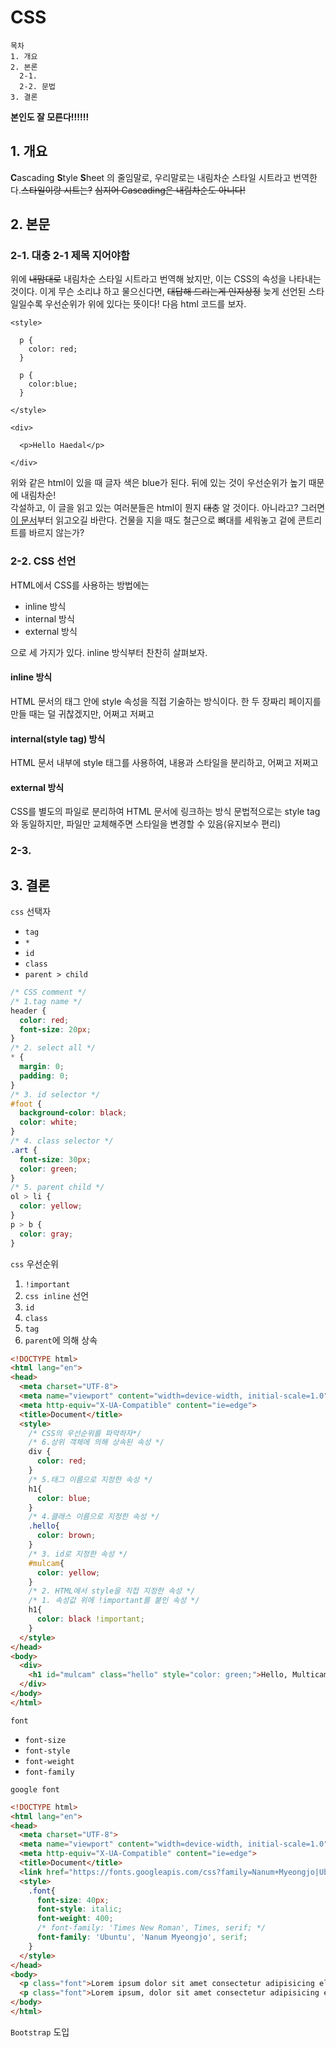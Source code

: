 # CSS

```
목차
1. 개요
2. 본론
  2-1.
  2-2. 문법
3. 결론
```
**본인도 잘 모른다!!!!!!**
## 1. 개요
 **C**ascading **S**tyle **S**heet 의 줄임말로, 우리말로는 내림차순 스타일 시트라고 번역한다.~~스타일이랑 시트는?~~ ~~심지어 Cascading은 내림차순도 아니다!~~

## 2. 본문
### 2-1. 대충 2-1 제목 지어야함
위에 ~~내맘대로~~ 내림차순 스타일 시트라고 번역해 놨지만, 이는 CSS의 속성을 나타내는 것이다. 이게 무슨 소리냐 하고 물으신다면, ~~대답해 드리는게 인지상정~~ 늦게 선언된 스타일일수록 우선순위가 위에 있다는 뜻이다! 다음 html 코드를 보자.
```
<style>

  p {
    color: red;
  }

  p {
    color:blue;
  }

</style>

<div>

  <p>Hello Haedal</p>
  
</div>
```
위와 같은 html이 있을 때 글자 색은 blue가 된다. 뒤에 있는 것이 우선순위가 높기 때문에 내림차순!  
각설하고, 이 글을 읽고 있는 여러분들은 html이 뭔지 ~~대충~~ 알 것이다. 아니라고? 그러면 [이 문서](/html.md)부터 읽고오길 바란다. 건물을 지을 때도 철근으로 뼈대를 세워놓고 겉에 콘트리트를 바르지 않는가?
### 2-2. CSS 선언
HTML에서 CSS를 사용하는 방법에는
* inline 방식
* internal 방식
* external 방식

으로 세 가지가 있다. inline 방식부터 찬찬히 살펴보자.
#### inline 방식
HTML 문서의 태그 안에 style 속성을 직접 기술하는 방식이다.
한 두 장짜리 페이지를 만들 때는 덜 귀찮겠지만, 어쩌고 저쩌고

#### internal(style tag) 방식
HTML 문서 내부에 style 태그를 사용하여, 내용과 스타일을 분리하고, 어쩌고 저쩌고

#### external 방식
CSS를 별도의 파일로 분리하여 HTML 문서에 링크하는 방식
문법적으로는 style tag와 동일하지만, 파일만 교체해주면 스타일을 변경할 수 있음(유지보수 편리)

### 2-3. 

## 3. 결론



`css` 선택자
  - `tag`
  - `*`
  - `id`
  - `class`
  - `parent > child`
```css
/* CSS comment */
/* 1.tag name */
header {
  color: red;
  font-size: 20px;
}
/* 2. select all */
* {
  margin: 0;
  padding: 0;
}
/* 3. id selector */
#foot {
  background-color: black;
  color: white;
}
/* 4. class selector */
.art {
  font-size: 30px;
  color: green;
}
/* 5. parent child */
ol > li {
  color: yellow;
}
p > b {
  color: gray;
}
```


`css` 우선순위
  1. `!important`
  2. `css inline` 선언
  3. `id`
  4. `class`
  5. `tag`
  6. `parent`에 의해 상속
  
```html
<!DOCTYPE html>
<html lang="en">
<head>
  <meta charset="UTF-8">
  <meta name="viewport" content="width=device-width, initial-scale=1.0">
  <meta http-equiv="X-UA-Compatible" content="ie=edge">
  <title>Document</title>
  <style>
    /* CSS의 우선순위를 파악하자*/
    /* 6.상위 객체에 의해 상속된 속성 */
    div {
      color: red;
    }
    /* 5.태그 이름으로 지정한 속성 */
    h1{
      color: blue;
    }
    /* 4.클래스 이름으로 지정한 속성 */
    .hello{
      color: brown;
    }
    /* 3. id로 지정한 속성 */
    #mulcam{
      color: yellow;
    }
    /* 2. HTML에서 style을 직접 지정한 속성 */
    /* 1. 속성값 위에 !important를 붙인 속성 */
    h1{
      color: black !important;
    }
  </style>
</head>
<body>
  <div>
    <h1 id="mulcam" class="hello" style="color: green;">Hello, Multicampus!</h1>
  </div>
</body>
</html>
```
`font`
  - `font-size`
  - `font-style`
  - `font-weight`
  - `font-family`

`google font`

```html
<!DOCTYPE html>
<html lang="en">
<head>
  <meta charset="UTF-8">
  <meta name="viewport" content="width=device-width, initial-scale=1.0">
  <meta http-equiv="X-UA-Compatible" content="ie=edge">
  <title>Document</title>
  <link href="https://fonts.googleapis.com/css?family=Nanum+Myeongjo|Ubuntu&display=swap" rel="stylesheet">
  <style>
    .font{
      font-size: 40px;
      font-style: italic;
      font-weight: 400;
      /* font-family: 'Times New Roman', Times, serif; */
      font-family: 'Ubuntu', 'Nanum Myeongjo', serif;
    }
  </style>
</head>
<body>
  <p class="font">Lorem ipsum dolor sit amet consectetur adipisicing elit. Dolorum incidunt excepturi vel velit explicabo illo. Perferendis dolor animi consequuntur dolorem culpa est non corrupti libero quibusdam eveniet magni rem, odio nesciunt consectetur, repellendus at eius expedita ad aliquam quo amet molestiae? Deserunt veritatis voluptatibus, ut dolore soluta natus porro nulla similique assumenda numquam exercitationem ratione unde accusamus quis corporis quos. Possimus, at libero! Harum molestias magni cum nam itaque magnam quibusdam dolorem! Assumenda, voluptatem non blanditiis inventore error cupiditate expedita modi quidem tempora officia aut dicta accusamus, nihil, vero vel. Nesciunt dignissimos similique odio quidem quibusdam hic reiciendis, totam quis!</p>
  <p class="font">Lorem ipsum, dolor sit amet consectetur adipisicing elit. Earum dignissimos illum pariatur repudiandae assumenda tempore facilis necessitatibus, perspiciatis minus beatae non ipsa nesciunt suscipit id, molestiae iste neque deleniti ex excepturi ipsam officiis sunt? Fugit, debitis animi numquam placeat sint harum, quidem sequi ad obcaecati quis maiores voluptatem alias temporibus.</p>
</body>
</html>
```

`Bootstrap` 도입
      
